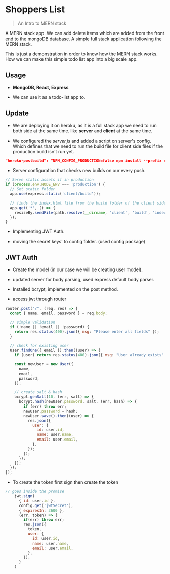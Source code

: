 # Shoppers List
> An Intro to MERN stack

A MERN stack app. We can add delete items which are added from the front end to the mongoDB database. A simple full stack application following the MERN stack. 

This is just a demonstration in order to know how the MERN stack works. How we can make this simple todo list app into a big scale app. 

## Usage 

- **MongoDB, React, Express**

- We can use it as a todo-list app to. 

## Update

- We are deploying it on heroku, as it is a full stack app we need to run both side at the same time. like **server** and **client** at the same time. 

- We configured the _server.js_ and added a script on server's config. Which defines that we need to run the build file for client side files if the production build isn't run yet. 

```json
"heroku-postbuild": "NPM_CONFIG_PRODUCTION=false npm install --prefix client && npm run build --prefix client"
```

- Server configuration that checks new builds on our every push. 

```js
// Serve static assets if in production
if (process.env.NODE_ENV === 'production') {
  // Set static folder
  app.use(express.static('client/build'));

  // finds the index.html file from the build folder of the client side. 
  app.get('*', () => {
    resizeBy.sendFile(path.resolve(__dirname, 'client', 'build', 'index.html'));
  });
}
```

- Implementing JWT Auth.

- moving the secret keys' to config folder. (used config package)

## JWT Auth 
- Create the model (in our case we will be creating user model).

- updated server for body parsing, used express default body parser. 

- Installed bcrypt, implemented on the post method.  

- access jwt through router 
```js
router.post("/", (req, res) => {
  const { name, email, password } = req.body;

  // simple validation
  if (!name || !email || !password) {
    return res.status(400).json({ msg: "Please enter all fields" });
  }

  // check for existing user
  User.findOne({ email }).then((user) => {
    if (user) return res.status(400).json({ msg: "User already exists" });

    const newUser = new User({
      name,
      email,
      password,
    });

    // create salt & hash
    bcrypt.genSalt(10, (err, salt) => {
      bcrypt.hash(newUser.password, salt, (err, hash) => {
        if (err) throw err;
        newUser.password = hash;
        newUser.save().then((user) => {
          res.json({
            user: {
              id: user.id,
              name: user.name,
              email: user.email,
            },
          });
        });
      });
    });
  });
});

```

- To create the token first sign then create the token 
```js 
// goes inside the promise 
    jwt.sign(
      { id: user.id },
      config.get('jwtSecret'),
      { expiresIn: 3600 },
      (err, token) => {
        if(err) throw err;
        res.json({
          token,
          user: {
            id: user.id,
            name: user.name,
            email: user.email,
          },
        });
      }
    )
```